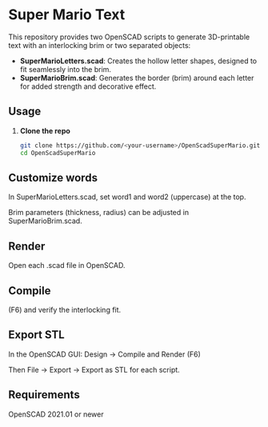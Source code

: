 # Super Mario Text

This repository provides two OpenSCAD scripts to generate 3D-printable text with an interlocking brim or two separated objects:

- **SuperMarioLetters.scad**: Creates the hollow letter shapes, designed to fit seamlessly into the brim.
- **SuperMarioBrim.scad**: Generates the border (brim) around each letter for added strength and decorative effect.

## Usage

1. **Clone the repo**
   ```bash
   git clone https://github.com/<your-username>/OpenScadSuperMario.git
   cd OpenScadSuperMario

## Customize words

In SuperMarioLetters.scad, set word1 and word2 (uppercase) at the top.

Brim parameters (thickness, radius) can be adjusted in SuperMarioBrim.scad.

## Render

Open each .scad file in OpenSCAD.

## Compile 
(F6) and verify the interlocking fit.

## Export STL

In the OpenSCAD GUI: Design → Compile and Render (F6)

Then File → Export → Export as STL for each script.

## Requirements

OpenSCAD 2021.01 or newer